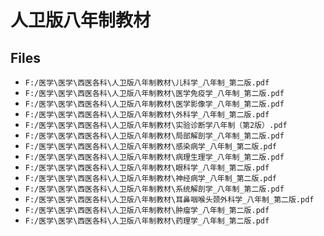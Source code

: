 # 人卫版八年制教材

## Files

- `F:/医学\医学\西医各科\人卫版八年制教材\儿科学_八年制_第二版.pdf`
- `F:/医学\医学\西医各科\人卫版八年制教材\医学免疫学_八年制_第二版.pdf`
- `F:/医学\医学\西医各科\人卫版八年制教材\医学影像学_八年制_第二版.pdf`
- `F:/医学\医学\西医各科\人卫版八年制教材\外科学_八年制_第二版.pdf`
- `F:/医学\医学\西医各科\人卫版八年制教材\实验诊断学八年制（第2版）.pdf`
- `F:/医学\医学\西医各科\人卫版八年制教材\局部解剖学_八年制_第二版.pdf`
- `F:/医学\医学\西医各科\人卫版八年制教材\感染病学_八年制_第二版.pdf`
- `F:/医学\医学\西医各科\人卫版八年制教材\病理生理学_八年制_第二版.pdf`
- `F:/医学\医学\西医各科\人卫版八年制教材\眼科学_八年制_第二版.pdf`
- `F:/医学\医学\西医各科\人卫版八年制教材\神经病学_八年制_第二版.pdf`
- `F:/医学\医学\西医各科\人卫版八年制教材\系统解剖学_八年制_第二版.pdf`
- `F:/医学\医学\西医各科\人卫版八年制教材\耳鼻咽喉头颈外科学_八年制_第二版.pdf`
- `F:/医学\医学\西医各科\人卫版八年制教材\肿瘤学_八年制_第二版.pdf`
- `F:/医学\医学\西医各科\人卫版八年制教材\药理学_八年制_第二版.pdf`
